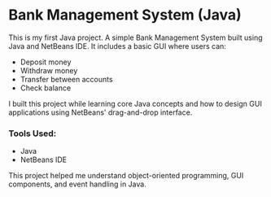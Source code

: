 <h1> Bank Management System (Java)</h1>

This is my first Java project. A simple Bank Management System built using Java and NetBeans IDE. It includes a basic GUI where users can:

- Deposit money  
- Withdraw money  
- Transfer between accounts  
- Check balance  

I built this project while learning core Java concepts and how to design GUI applications using NetBeans' drag-and-drop interface.

<h3>Tools Used:</h3>

- Java  
- NetBeans IDE  

This project helped me understand object-oriented programming, GUI components, and event handling in Java.